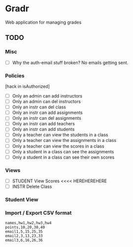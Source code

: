 # Gradr

Web application for managing grades

## TODO

### Misc

- [ ] Why the auth-email stuff broken? No emails getting sent.

### Policies

[hack in isAuthorized]

- [ ] Only an admin      can add instructors
- [ ] Only an admin      can del instructors
- [ ] Only an instr      can del class
- [ ] Only an instr      can add assignments
- [ ] Only an instr      can del assignments
- [ ] Only an instr      can add teachers
- [ ] Only an instr      can add students
- [ ] Only a  teacher    can view the students in a class
- [ ] Only a  teacher    can view the assignments in a class
- [ ] Only a  teacher    can view the scores in a class
- [ ] Only a student in a class can see the assignments
- [ ] Only a student in a class can see their own scores

### Views

- [ ] STUDENT View   Scores   <<<< HEREHEREHERE
- [ ] INSTR   Delete Class    

### Student View



### Import / Export  CSV format

```.csv
names,hw1,hw2,hw3,hw4
points,10,20,30,40
email1,5,15,25,35
email2,3,13,23,33
email3,6,16,26,36
```

